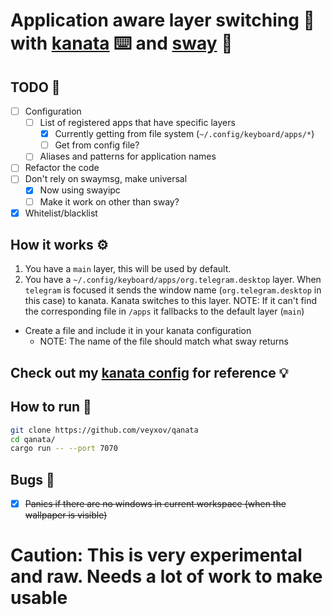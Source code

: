 # Application aware layer switching 🔁 with [kanata](https://github.com/jtroo/kanata/) ⌨️ and [sway](https://github.com/swaywm/sway) 💨

## TODO 📔
- [ ] Configuration
    - [ ] List of registered apps that have specific layers
        - [x] Currently getting from file system (`~/.config/keyboard/apps/*`)
        - [ ] Get from config file?
    - [ ] Aliases and patterns for application names

- [ ] Refactor the code
- [ ] Don't rely on swaymsg, make universal
    - [x] Now using swayipc
    - [ ] Make it work on other than sway?
- [x] Whitelist/blacklist

## How it works ⚙️
1. You have a `main` layer, this will be used by default.
2. You have a `~/.config/keyboard/apps/org.telegram.desktop` layer.
    When `telegram` is focused it sends the window name (`org.telegram.desktop` in this case) to kanata.
    Kanata switches to this layer.
NOTE: If it can't find the corresponding file in `/apps` it fallbacks to the default layer (`main`)

- Create a file and include it in your kanata configuration
    - NOTE: The name of the file should match what sway returns

## Check out my [kanata config](https://github.com/veyxov/dots/tree/main/.config/keyboard) for reference 💡

## How to run 🏃
```sh
git clone https://github.com/veyxov/qanata
cd qanata/
cargo run -- --port 7070
```

## Bugs 🐞
- [x] ~~Panics if there are no windows in current workspace (when the wallpaper is visible)~~

# Caution: This is very experimental and raw. Needs a lot of work to make usable
